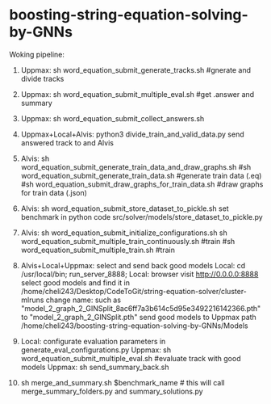 # boosting-string-equation-solving-by-GNNs

Woking pipeline:

1. Uppmax: sh word_equation_submit_generate_tracks.sh #gnerate and divide tracks


2. Uppmax: sh word_equation_submit_multiple_eval.sh #get .answer and summary


3. Uppmax: sh word_equation_submit_collect_answers.sh


4. Uppmax+Local+Alvis: 
python3 divide_train_and_valid_data.py
send answered track to and Alvis


5. Alvis: sh word_equation_submit_generate_train_data_and_draw_graphs.sh
#sh word_equation_submit_generate_train_data.sh #generate train data (.eq)
#sh word_equation_submit_draw_graphs_for_train_data.sh #draw graphs for train data (.json)


6. Alvis: sh word_equation_submit_store_dataset_to_pickle.sh
set benchmark in python code src/solver/models/store_dataset_to_pickle.py

7. Alvis:
sh word_equation_submit_initialize_configurations.sh
sh word_equation_submit_multiple_train_continuously.sh #train
#sh word_equation_submit_multiple_train.sh #train


8. Alvis+Local+Uppmax: select and send back good models
    Local: cd /usr/local/bin; run_server_8888;
    Local: browser visit http://0.0.0.0:8888 select good models and find it in /home/cheli243/Desktop/CodeToGit/string-equation-solver/cluster-mlruns
    change name: such as "model_2_graph_2_GINSplit_8ac6ff7a3b614c5d95e3492216142366.pth" to "model_2_graph_2_GINSplit.pth"
    send good models to Uppmax path /home/cheli243/boosting-string-equation-solving-by-GNNs/Models

9. Local: configurate evaluation parameters in generate_eval_configurations.py
    Uppmax: sh word_equation_submit_multiple_eval.sh #evaluate track with good models
    Uppmax: sh send_summary_back.sh


10. sh merge_and_summary.sh $benchmark_name # this will call merge_summary_folders.py and summary_solutions.py

